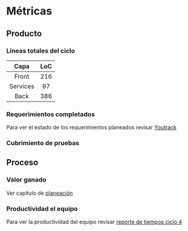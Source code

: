# Métricas
## Producto
### Líneas totales del ciclo
Capa|LoC
:--:|:--:
Front|216
Services|97
Back|386

### Requerimientos completados
Para ver el estado de los requerimientos planeados revisar [Youtrack][youtrack4]
### Cubrimiento de pruebas

## Proceso
### Valor ganado
Ver capítulo de [planeación][plan4]
### Productividad el equipo
Para ver la productividad del equipo revisar [reporte de tiempos ciclo 4][tc4]

[youtrack4]: http://appoteca.myjetbrains.com/youtrack/rest/agile/Appoteca-2/sprint/0.4.0

[tc4]: http://appoteca.myjetbrains.com/youtrack/reports/time/91-4

[plan4]: https://kaosterra.gitbooks.io/wiki-appoteca/content/chapters/4/planeacion.html